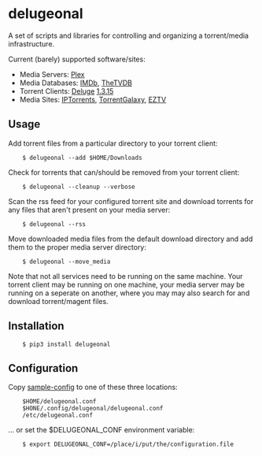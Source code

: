 # delugeonal

A set of scripts and libraries for controlling and organizing a torrent/media infrastructure.

Current (barely) supported software/sites:
- Media Servers: [Plex](https://www.plex.tv/media-server-downloads/#plex-media-server)
- Media Databases: [IMDb](https://www.imdb.com/), [TheTVDB](https://www.thetvdb.com/)
- Torrent Clients: [Deluge](https://deluge-torrent.org/) [1.3.15](https://launchpad.net/deluge/+milestone/1.3.15)
- Media Sites: [IPTorrents](https://iptorrents.com), [TorrentGalaxy](https://torrentgalaxy.to/), [EZTV](https://eztv.re)

## Usage
Add torrent files from a particular directory to your torrent client:
```
    $ delugeonal --add $HOME/Downloads
```
Check for torrents that can/should be removed from your torrent client:
```
    $ delugeonal --cleanup --verbose
```
Scan the rss feed for your configured torrent site and download torrents for any files that aren't present on your media server:
```
    $ delugeonal --rss
```
Move downloaded media files from the default download directory and add them to the proper media server directory:
```
    $ delugeonal --move_media
```

Note that not all services need to be running on the same machine.  Your torrent client may be running on one machine, your media server may be running on a seperate on another, where you may  may also search for and download torrent/magent files.

## Installation
```
    $ pip3 install delugeonal
```

## Configuration

Copy [sample-config](https://github.com/pgillan145/delugeonal/blob/master/sample-config) to one of these three locations:
```
    $HOME/delugeonal.conf
    $HONE/.config/delugeonal/delugeonal.conf
    /etc/delugeonal.conf
```
 ... or set the $DELUGEONAL\_CONF environment variable:
```
    $ export DELUGEONAL_CONF=/place/i/put/the/configuration.file
```
